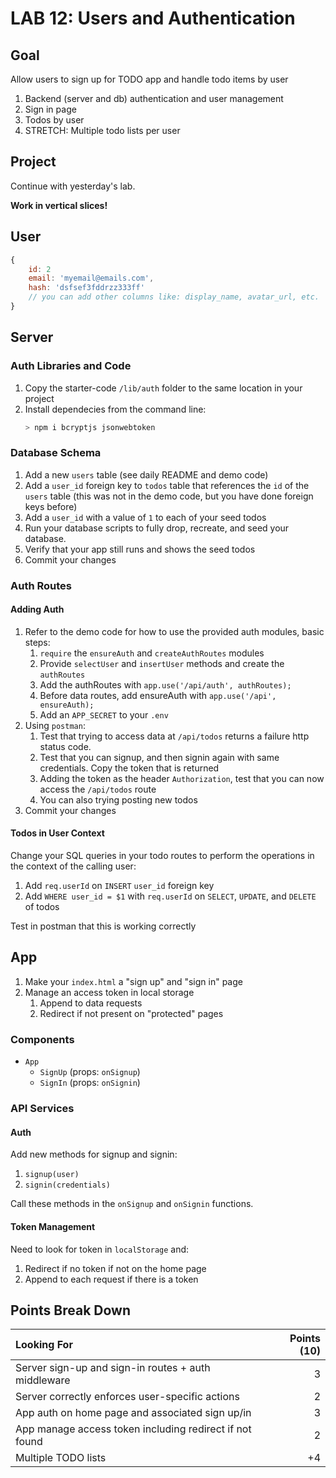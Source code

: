 LAB 12: Users and Authentication
===

## Goal

Allow users to sign up for TODO app and handle todo items by user

1. Backend (server and db) authentication and user management
1. Sign in page
1. Todos by user
1. STRETCH: Multiple todo lists per user

## Project

Continue with yesterday's lab.

**Work in vertical slices!**

## User

```js
{
    id: 2
    email: 'myemail@emails.com',
    hash: 'dsfsef3fddrzz333ff'
    // you can add other columns like: display_name, avatar_url, etc.
}
```

## Server 

### Auth Libraries and Code

1. Copy the starter-code `/lib/auth` folder to the same location in your project
1. Install dependecies from the command line:
    ```sh
    > npm i bcryptjs jsonwebtoken
    ```

### Database Schema

1. Add a new `users` table (see daily README and demo code)
1. Add a `user_id` foreign key to `todos` table that references the `id` of the `users` table (this was not in the demo code, but you have done foreign keys before)
1. Add a `user_id` with a value of `1` to each of your seed todos
1. Run your database scripts to fully drop, recreate, and seed your database.
1. Verify that your app still runs and shows the seed todos
1. Commit your changes

### Auth Routes

#### Adding Auth

1. Refer to the demo code for how to use the provided auth modules, basic steps:
    1.  `require` the `ensureAuth` and `createAuthRoutes` modules
    1. Provide `selectUser` and `insertUser` methods and create the `authRoutes`
    1. Add the authRoutes with `app.use('/api/auth', authRoutes);`
    1. Before data routes, add ensureAuth with `app.use('/api', ensureAuth);`
    1. Add an `APP_SECRET` to your `.env`
1. Using `postman`:
    1. Test that trying to access data at `/api/todos` returns a failure http status code.
    1. Test that you can signup, and then signin again with same credentials. Copy the token that is returned
    1. Adding the token as the header `Authorization`, test that you can now access the `/api/todos` route
    1. You can also trying posting new todos
1. Commit your changes

#### Todos in User Context

Change your SQL queries in your todo routes to perform the operations in the context of the calling user:

1. Add `req.userId` on `INSERT` `user_id` foreign key
1. Add `WHERE user_id = $1` with `req.userId` on `SELECT`, `UPDATE`, and `DELETE` of todos

Test in postman that this is working correctly

## App

1. Make your `index.html` a "sign up" and "sign in" page
1. Manage an access token in local storage
    1. Append to data requests
    1. Redirect if not present on "protected" pages

### Components

- `App`
    - `SignUp` (props: `onSignup`)
    - `SignIn` (props: `onSignin`)
    
### API Services

#### Auth

Add new methods for signup and signin:

1. `signup(user)`
1. `signin(credentials)`

Call these methods in the `onSignup` and `onSignin` functions.

#### Token Management

Need to look for token in `localStorage` and:
1. Redirect if no token if not on the home page
1. Append to each request if there is a token


## Points Break Down

Looking For | Points (10)
:--|--:
Server sign-up and sign-in routes + auth middleware | 3
Server correctly enforces user-specific actions | 2
App auth on home page and associated sign up/in | 3
App manage access token including redirect if not found | 2
Multiple TODO lists | +4
